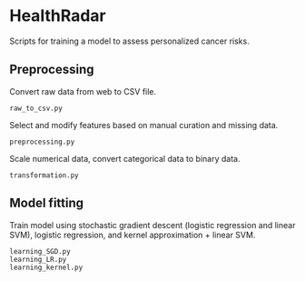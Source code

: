 # HealthRadar
Scripts for training a model to assess personalized cancer risks.

## Preprocessing
Convert raw data from web to CSV file.
```
raw_to_csv.py
```
Select and modify features based on manual curation and missing data.
```
preprocessing.py
```
Scale numerical data, convert categorical data to binary data.
```
transformation.py
```

## Model fitting
Train model using stochastic gradient descent (logistic regression and linear SVM), logistic regression, and kernel approximation + linear SVM.
```
learning_SGD.py
learning_LR.py
learning_kernel.py
```
